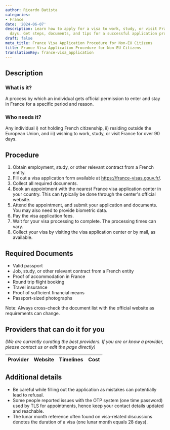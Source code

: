 ```yaml
---
author: Ricardo Batista
categories:
- France
date: '2024-06-07'
description: Learn how to apply for a visa to work, study, or visit France over 90
  days. Get steps, documents, and tips for a successful application process.
draft: false
meta_title: France Visa Application Procedure for Non-EU Citizens
title: France Visa Application Procedure for Non-EU Citizens
translationKey: france-visa_application
---
```



## Description
### What is it?
A process by which an individual gets official permission to enter and stay in France for a specific period and reason.
### Who needs it?
Any individual i) not holding French citizenship, ii) residing outside the European Union, and iii) wishing to work, study, or visit France for over 90 days.

## Procedure
1. Obtain employment, study, or other relevant contract from a French entity.
2. Fill out a visa application form available at https://france-visas.gouv.fr/.
3. Collect all required documents.
4. Book an appointment with the nearest France visa application center in your country. This can typically be done through the center's official website.
5. Attend the appointment, and submit your application and documents. You may also need to provide biometric data.
6. Pay the visa application fees.
7. Wait for your visa processing to complete. The processing times can vary.
8. Collect your visa by visiting the visa application center or by mail, as available.

## Required Documents
- Valid passport
- Job, study, or other relevant contract from a French entity
- Proof of accommodation in France
- Round trip flight booking
- Travel insurance
- Proof of sufficient financial means
- Passport-sized photographs

Note: Always cross-check the document list with the official website as requirements can change.

## Providers that can do it for you

_(We are currently curating the best providers. If you are or know a provider, please contact us or edit the page directly)_

| Provider        |     Website     |     Timelines    |       Cost      |
| --------------- | --------------- |  :-------------: | :-------------: |

## Additional details
- Be careful while filling out the application as mistakes can potentially lead to refusal.
- Some people reported issues with the OTP system (one time password) used by TLS for appointments, hence keep your contact details updated and reachable.
- The lunar month reference often found on visa-related discussions denotes the duration of a visa (one lunar month equals 28 days).